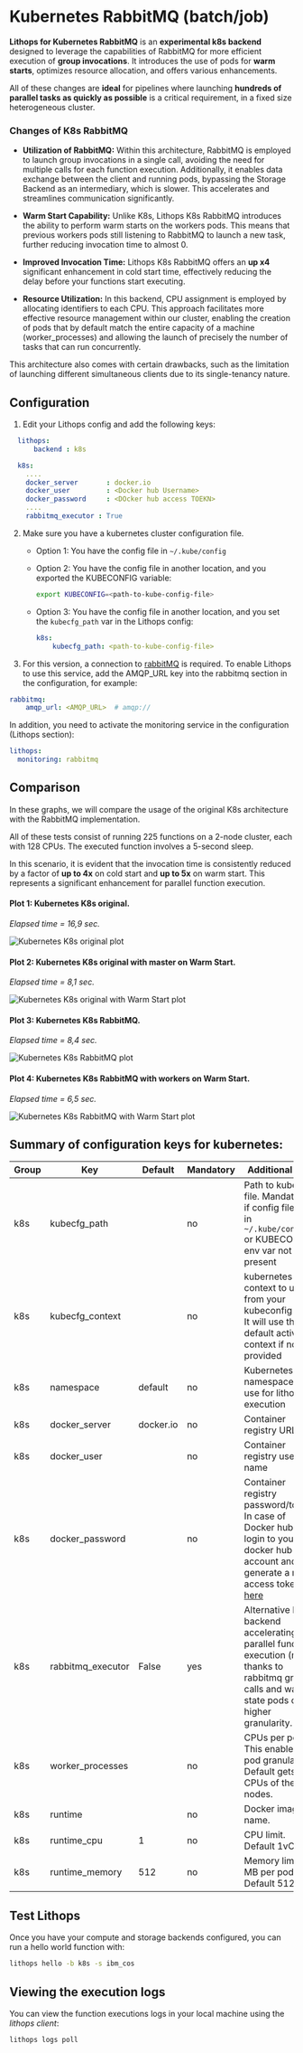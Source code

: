 # Kubernetes RabbitMQ (batch/job)

**Lithops for Kubernetes RabbitMQ** is an **experimental k8s backend** designed to leverage the capabilities of RabbitMQ for more efficient execution of **group invocations**. It introduces the use of pods for **warm starts**, optimizes resource allocation, and offers various enhancements.

All of these changes are **ideal** for pipelines where launching **hundreds of parallel tasks as quickly as possible** is a critical requirement, in a fixed size heterogeneous cluster.

### Changes of K8s RabbitMQ

* **Utilization of RabbitMQ:** Within this architecture, RabbitMQ is employed to launch group invocations in a single call, avoiding the need for multiple calls for each function execution. Additionally, it enables data exchange between the client and running pods, bypassing the Storage Backend as an intermediary, which is slower. This accelerates and streamlines communication significantly.

* **Warm Start Capability:** Unlike K8s, Lithops K8s RabbitMQ introduces the ability to perform warm starts on the workers pods. This means that previous workers pods still listening to RabbitMQ to launch a new task, further reducing invocation time to almost 0.

* **Improved Invocation Time:** Lithops K8s RabbitMQ offers an **up x4** significant enhancement in cold start time, effectively reducing the delay before your functions start executing.

* **Resource Utilization:** In this backend, CPU assignment is employed by allocating identifiers to each CPU. This approach facilitates more effective resource management within our cluster, enabling the creation of pods that by default match the entire capacity of a machine (worker_processes) and allowing the launch of precisely the number of tasks that can run concurrently.

This architecture also comes with certain drawbacks, such as the limitation of launching different simultaneous clients due to its single-tenancy nature.

## Configuration

1. Edit your Lithops config and add the following keys:

```yaml
  lithops:
      backend : k8s

  k8s:
    ....
    docker_server       : docker.io
    docker_user         : <Docker hub Username>
    docker_password     : <DOcker hub access TOEKN>
    ....
    rabbitmq_executor : True
```

2. Make sure you have a kubernetes cluster configuration file.
   - Option 1: You have the config file in `~/.kube/config`

   - Option 2: You have the config file in another location, and you exported the KUBECONFIG variable:
     ```bash
     export KUBECONFIG=<path-to-kube-config-file>
     ```

   - Option 3: You have the config file in another location, and you set the `kubecfg_path` var in the Lithops config:
     ```yaml
     k8s:
         kubecfg_path: <path-to-kube-config-file>
     ```

  3. For this version, a connection to [rabbitMQ](../monitoring.rst) is required.
  To enable Lithops to use this service, add the AMQP_URL key into the rabbitmq section in the configuration, for example:
  ```yaml
  rabbitmq:
      amqp_url: <AMQP_URL>  # amqp://
  ```
  In addition, you need to activate the monitoring service in the configuration (Lithops section):

  ```yaml
  lithops:
    monitoring: rabbitmq
  ```

## Comparison

In these graphs, we will compare the usage of the original K8s architecture with the RabbitMQ implementation.

All of these tests consist of running 225 functions on a 2-node cluster, each with 128 CPUs. The executed function involves a 5-second sleep.

In this scenario, it is evident that the invocation time is consistently reduced by a factor of **up to 4x** on cold start and **up to 5x** on warm start. This represents a significant enhancement for parallel function execution.

#### Plot 1: Kubernetes K8s original. 

*Elapsed time = 16,9 sec.*

![Kubernetes K8s original plot](../images/plots_kubernetes/k8s_original_histogram.png)

#### Plot 2: Kubernetes K8s original with master on Warm Start. 

*Elapsed time = 8,1 sec.*

![Kubernetes K8s original with Warm Start plot](../images/plots_kubernetes/k8s_original_warm_start_histogram.png)

#### Plot 3: Kubernetes K8s RabbitMQ. 

*Elapsed time = 8,4 sec.*

![Kubernetes K8s RabbitMQ plot](../images/plots_kubernetes/rabbitmq_histogram.png)

#### Plot 4: Kubernetes K8s RabbitMQ with workers on Warm Start. 

*Elapsed time = 6,5 sec.*

![Kubernetes K8s RabbitMQ with Warm Start plot](../images/plots_kubernetes/rabbitmq_warm_start_histogram.png)

## Summary of configuration keys for kubernetes:

|Group|Key|Default|Mandatory|Additional info|
|---|---|---|---|---|
|k8s | kubecfg_path | |no | Path to kubecfg file. Mandatory if config file not in `~/.kube/config` or KUBECONFIG env var not present|
|k8s | kubecfg_context |  |no | kubernetes context to use from your kubeconfig file. It will use the default active context if not provided |
|k8s | namespace | default |no | Kubernetes namespace to use for lithops execution |
|k8s | docker_server | docker.io |no | Container registry URL |
|k8s | docker_user | |no | Container registry user name |
|k8s | docker_password | |no | Container registry password/token. In case of Docker hub, login to your docker hub account and generate a new access token [here](https://hub.docker.com/settings/security)|
|k8s | rabbitmq_executor | False | yes | Alternative K8s backend accelerating parallel function execution (map) thanks to rabbitmq group calls and warm-state pods of higher granularity.|
|k8s | worker_processes |  |no | CPUs per pod. This enables pod granularity. Default gets all CPUs of the nodes. |
|k8s | runtime |  |no | Docker image name.|
|k8s | runtime_cpu | 1 |no | CPU limit. Default 1vCPU |
|k8s | runtime_memory | 512 |no | Memory limit in MB per pod. Default 512MB |

## Test Lithops

Once you have your compute and storage backends configured, you can run a hello world function with:

```bash
lithops hello -b k8s -s ibm_cos
```

## Viewing the execution logs

You can view the function executions logs in your local machine using the *lithops client*:

```bash
lithops logs poll
```